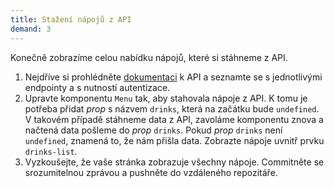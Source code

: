 ```yaml
---
title: Stažení nápojů z API
demand: 3
---
```


Konečně zobrazíme celou nabídku nápojů, které si stáhneme z API.

1. Nejdříve si prohlédněte [dokumentaci](https://apps.kodim.cz/daweb/cafelora/docs/) k API a seznamte se s jednotlivými endpointy a s nutností autentizace.
1. Upravte komponentu `Menu` tak, aby stahovala nápoje z API. K tomu je potřeba přidat _prop_ s názvem `drinks`, která na začátku bude `undefined`. V takovém případě stáhneme data z API, zavoláme komponentu znova a načtená data pošleme do _prop_ `drinks`. Pokud *prop* `drinks` není `undefined`, znamená to, že nám přišla data. Zobrazte nápoje uvnitř prvku `drinks-list`.
1. Vyzkoušejte, že vaše stránka zobrazuje všechny nápoje. Commitněte se srozumitelnou zprávou a pushněte do vzdáleného repozitáře.

